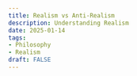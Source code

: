 ```yaml
---
title: Realism vs Anti-Realism
description: Understanding Realism
date: 2025-01-14
tags:
- Philosophy
- Realism
draft: FALSE
---
```

